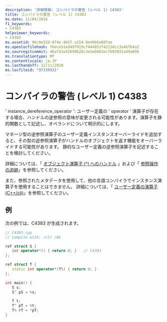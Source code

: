 ```yaml
---
description: '詳細情報: コンパイラの警告 (レベル 1) C4383'
title: コンパイラの警告 (レベル 1) C4383
ms.date: 11/04/2016
f1_keywords:
- C4383
helpviewer_keywords:
- C4383
ms.assetid: 96c0e52d-874e-4b57-a154-0e49b6a00fae
ms.openlocfilehash: f6ece51ed497919cf444952f42130cc3a4bfb4a2
ms.sourcegitcommit: d6af41e42699628c3e2e6063ec7b03931a49a098
ms.translationtype: MT
ms.contentlocale: ja-JP
ms.lasthandoff: 12/11/2020
ms.locfileid: "97339931"
---
```

# <a name="compiler-warning-level-1-c4383"></a>コンパイラの警告 (レベル 1) C4383

' instance_dereference_operator ': ユーザー定義の ' operator ' 演算子が存在する場合、ハンドルの逆参照の意味が変更される可能性があります。演算子を静的関数として記述し、オペランドについて明示的にします。

マネージ型の逆参照演算子のユーザー定義インスタンスオーバーライドを追加すると、その型の逆参照演算子がハンドルのオブジェクトを返す機能をオーバーライドする可能性があります。 静的なユーザー定義の逆参照演算子を記述することを検討してください。

詳細については、「 [オブジェクト演算子 (^) へのハンドル](../../extensions/handle-to-object-operator-hat-cpp-component-extensions.md) 」および「 [参照操作の追跡](../../extensions/tracking-reference-operator-cpp-component-extensions.md)」を参照してください。

また、参照されたメタデータを使用して、他の言語コンパイラでインスタンス演算子を使用することはできません。 詳細については、「 [ユーザー定義の演算子 (C++/cli)](../../dotnet/user-defined-operators-cpp-cli.md)」を参照してください。

## <a name="example"></a>例

次の例では、C4383 が生成されます。

```cpp
// C4383.cpp
// compile with: /clr /W1

ref struct S {
   int operator*() { return 0; }   // C4383
};

ref struct T {
   static int operator*(T%) { return 0; }
};

int main() {
   S s;
   S^ pS = %s;

   T t;
   T^ pT = %t;
   T% rT = *pT;
}
```
